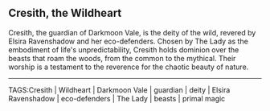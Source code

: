 ## Cresith, the Wildheart

Cresith, the guardian of Darkmoon Vale, is the deity of the wild, revered by Elsira Ravenshadow and her eco-defenders. Chosen by The Lady as the embodiment of life's unpredictability, Cresith holds dominion over the beasts that roam the woods, from the common to the mythical. Their worship is a testament to the reverence for the chaotic beauty of nature.


---
TAGS:Cresith | Wildheart | Darkmoon Vale | guardian | deity | Elsira Ravenshadow | eco-defenders | The Lady | beasts | primal magic
